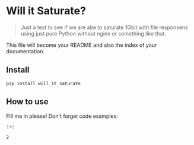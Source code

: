# Will it Saturate?
> Just a test to see if we are abe to saturate 1Gbit with file responsens using just pure Python without nginx or something like that. 


This file will become your README and also the index of your documentation.

## Install

`pip install will_it_saturate`

## How to use

Fill me in please! Don't forget code examples:

```python
1+1
```




    2


